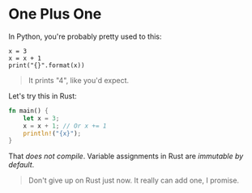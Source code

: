 # One Plus One

In Python, you're probably pretty used to this:

```python3
x = 3
x = x + 1
print("{}".format(x))
```

> It prints "4", like you'd expect.

Let's try this in Rust:

```rust
fn main() {
    let x = 3;
    x = x + 1; // Or x += 1
    println!("{x}");
}
```

That *does not compile*. Variable assignments in Rust are *immutable by default*.

> Don't give up on Rust just now. It really can add one, I promise.